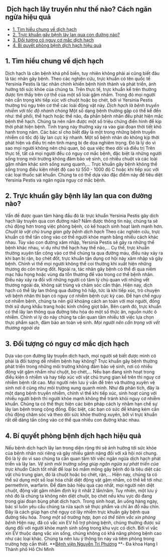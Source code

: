 ## ️ Dịch hạch lây truyền như thế nào? Cách ngăn ngừa hiệu quả

  * [1. Tìm hiểu chung về dịch hạch](https://bvnguyentriphuong.com.vn/benh-truyen-nhiem/dich-hach-lay-truyen-nhu-the-nao-cach-ngan-ngua-hieu-qua#1-tm-hiu-chung-v-dch-hch)
  * [2. Trực khuẩn gây bệnh lây lan qua con đường nào?](https://bvnguyentriphuong.com.vn/benh-truyen-nhiem/dich-hach-lay-truyen-nhu-the-nao-cach-ngan-ngua-hieu-qua#2-trc-khun-gy-bnh-ly-lan-qua-con-ng-no)
  * [3. Đối tượng có nguy cơ mắc dịch hạch](https://bvnguyentriphuong.com.vn/benh-truyen-nhiem/dich-hach-lay-truyen-nhu-the-nao-cach-ngan-ngua-hieu-qua#3-i-tng-c-nguy-c-mc-dch-hch)
  * [4. Bí quyết phòng bệnh dịch hạch hiệu quả](https://bvnguyentriphuong.com.vn/benh-truyen-nhiem/dich-hach-lay-truyen-nhu-the-nao-cach-ngan-ngua-hieu-qua#4-b-quyt-phng-bnh-dch-hch-hiu-qu)


## **1. Tìm hiểu chung về dịch hạch**
Dịch hạch là căn bệnh khá phổ biến, tuy nhiên không phải ai cũng biết đâu là tác nhân gây bệnh. Theo các nghiên cứu, trực khuẩn có tên quốc tế Yersinia Pestis là tác nhân chính khiến bệnh hình thành và phát triển, ảnh hưởng tới sức khỏe của chúng ta. Trên thực tế, trực khuẩn kể trên thường được tìm thấy trên cơ thể của một số loài gặm nhấm. Trong đó mọi người nên cẩn trọng khi tiếp xúc với chuột hoặc bọ chét, bởi vì Yersinia Pestis thường trú ngụ trên cơ thể các loài động vật này.
_Dịch hạch là bệnh truyền nhiễm với tốc độ nhanh chóng_
Một số dạng bệnh thường gặp có thể kể đến như: thể phổi, thể hạch hoặc thể não, đa phần bệnh nhân đều phát hiện mắc bệnh thể hạch. Chúng ta nên nắm được một số triệu chứng điển hình để kịp thời phát hiện bệnh. Tình trạng này thường xảy ra vào giai đoạn thời tiết khô hanh trong năm.
Các bác sĩ cho biết đây là một trong những bệnh truyền nhiễm có tốc độ lây lan cực kỳ nhanh. Một số bệnh nhân do không kịp thời phát hiện và điều trị nên tính mạng bị đe dọa nghiêm trọng. Đó là lý do vì sao mọi người không nên chủ quan, bỏ qua việc theo dõi và điều trị
Trên thực tế, tất cả mọi người đều có nguy cơ mắc bệnh, đặc biệt là những người sống trong môi trường không đảm bảo vệ sinh, có nhiều chuột và các loài gặm nhấm khác sinh sống xung quanh,… Trực khuẩn gây bệnh không thể sống trong điều kiện nhiệt độ cao từ 550 - 1000 độ C hoặc khi tiếp xúc với các loại thuốc sát khuẩn. Chúng ta có thể dựa vào đặc điểm này để tiêu diệt Yersinia Pestis và ngăn ngừa nguy cơ mắc bệnh.
## **2. Trực khuẩn gây bệnh lây lan qua con đường nào?**
Vấn đề được quan tâm hàng đầu đó là: trực khuẩn Yersinia Pestis gây dịch hạch lây truyền qua con đường nào? Nắm được thông tin này, chúng ta sẽ chủ động hơn trong việc phòng bệnh, có kế hoạch sinh hoạt lành mạnh hơn.
_Chuột là vật chủ trung gian gây bệnh dịch hạch_
Theo các nghiên cứu, trực khuẩn có thể tấn công vào cơ thể người khỏe mạnh bằng nhiều cách khác nhau. Tùy vào con đường xâm nhập, Yersinia Pestis sẽ gây ra những thể bệnh khác nhau, ví dụ như thể hạch hay thể não,…
Cụ thể, trực khuẩn thường xuyên tấn công vào cơ thể chúng ta qua đường máu, điều này xảy ra khi bạn bị rận, bọ chét đốt, trực khuẩn tận dụng cơ hội này xâm nhập và gây bệnh. Chính vì thế mọi người không thể coi thường khi xuất hiện những thương do côn trùng đốt. Ngoài ra, tác nhân gây bệnh có thể đi qua niêm mạc hầu họng hoặc vùng da tổn thương để vào trong cơ thể bệnh nhân. Điều này xảy ra đối với những người có tâm lý chủ quan với những vết thương ngoài da, không sát trùng và chăm sóc cẩn thận.
Hiện nay, dịch hạch có thể lây lan thông qua đường hô hấp, tức là khi tiếp xúc, trò chuyện với bệnh nhân thì bạn có nguy cơ nhiễm bệnh cực kỳ cao. Để hạn chế nguy cơ nhiễm bệnh, chúng ta nên giữ khoảng cách an toàn với mọi người, đồng thời sử dụng khẩu trang hoặc kính chống giọt bắn. Bên cạnh đó, trực khuẩn có thể lây lan thông qua đường tiêu hóa do một số thức ăn, nguồn nước ô nhiễm. Chính vì lý do này chúng ta cần quan tâm nhiều tới việc lựa chọn thực phẩm sạch, đảm bảo an toàn vệ sinh.
_Mọi người nên cẩn trọng với vết thương ngoài da_
## **3. Đối tượng có nguy cơ mắc dịch hạch**
Dựa vào con đường lây truyền dịch hạch, mọi người sẽ biết được mình có phải là đối tượng dễ nhiễm bệnh hay không? Trực khuẩn gây bệnh thường phát triển trong những môi trường không đảm bảo vệ sinh, nơi có nhiều động vật gặm nhấm như chuột, bọ chét,… Nếu bạn đang sinh hoạt trong điều kiện ô nhiễm và hay tiếp xúc với vật chủ trung gian kể trên thì nguy cơ nhiễm bệnh rất cao. Mọi người nên lưu ý vấn đề trên và thường xuyên vệ sinh nơi ở cũng như môi trường xung quanh mình.
Như đã phân tích, đây là một dạng bệnh truyền nhiễm, chính vì thế khi tiếp xúc, sinh hoạt cùng với nhiều người bệnh thì người khỏe mạnh không thể tránh khỏi nguy cơ nhiễm khuẩn. Chúng ta có thể thực hiện các biện pháp cách ly nhằm hạn chế sự lây lan bệnh trong cộng đồng.
Đặc biệt, các bạn có sức đề kháng kém cần chủ động chăm sóc và theo dõi sức khỏe thường xuyên, bởi vì trực khuẩn rất dễ dàng tấn công vào cơ thể qua nhiều con đường khác nhau.
## **4. Bí quyết phòng bệnh dịch hạch hiệu quả**
Nếu bệnh dịch hạch lây lan trong diện rộng thì sẽ ảnh hưởng tới sức khỏe của bệnh nhân nói riêng và gây nhiều gánh nặng đối với xã hội nói chung. Đó là lý do vì sao chúng ta cần quan tâm tới việc ngăn ngừa dịch hạch phát triển và lây lan.
_Vệ sinh môi trường sống giúp ngăn ngừa sự phát triển của trực khuẩn_
Cách tốt nhất để loại bỏ mầm mống gây bệnh đó là tiêu diệt các vật chủ trung gian, đó là chuột hoặc bọ chét, rận,… Hiện nay, chúng ta có thể sử dụng một số loại hóa chất diệt động vật gặm nhấm, có thể kể tới như: permethrin, warfarin. Để đảm bảo hiệu quả cao nhất, mọi người nên diệt chuột, động vật gặm nhấm định kỳ ít nhất 2 lần/năm. Tuy nhiên, một lưu ý nhỏ đó là chúng ta không nên diệt chuột, bọ chét nếu khu vực đó đang trong giai đoạn bùng phát dịch hạch.
Trong sinh hoạt, ăn uống hàng ngày, bác sĩ luôn yêu cầu chúng ta rửa sạch sẽ thực phẩm và chỉ ăn đồ nấu chín. Đây là cách giúp hạn chế nguy cơ lây nhiễm trực khuẩn gây bệnh qua đường tiêu hóa. 
_Trong một số trường hợp, bạn có thể tiêm vắc xin phòng bệnh_
Hiện nay, đã có vắc xin EV hỗ trợ phòng bệnh, chúng thường được sử dụng đối với người khỏe mạnh sinh sống trong khu vực có dịch. Bởi vì vắc xin EV thuộc dạng vắc xin sống, chúng không có khả năng phòng bệnh cao như các loại khác. Chúng ta nên lưu ý thông tin này và tiêm phòng trong trường hợp cần thiết.
**[Bệnh viện Nguyễn Tri Phương](https://bvnguyentriphuong.com.vn/) **- Đa khoa Hạng I Thành phố Hồ Chí Minh
